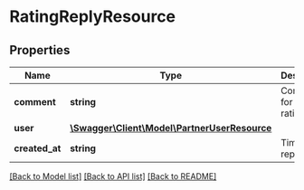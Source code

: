 # RatingReplyResource

## Properties
Name | Type | Description | Notes
------------ | ------------- | ------------- | -------------
**comment** | **string** | Comment for the rating reply. | [optional] 
**user** | [**\Swagger\Client\Model\PartnerUserResource**](PartnerUserResource.md) |  | [optional] 
**created_at** | **string** | Time of reply. | [optional] 

[[Back to Model list]](../README.md#documentation-for-models) [[Back to API list]](../README.md#documentation-for-api-endpoints) [[Back to README]](../README.md)


